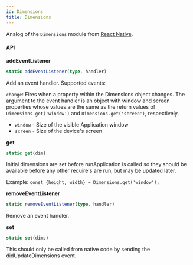 ```yaml
---
id: Dimensions
title: Dimensions
---
```


Analog of the `Dimensions` module from [React Native](https://reactnative.dev/docs/dimensions).

#### API

**addEventListener**

```ts
static addEventListener(type, handler)
```

Add an event handler. Supported events:

`change`: Fires when a property within the Dimensions object changes. 
The argument to the event handler is an object with window and screen properties whose values are the same as the return values of `Dimensions.get('window')` and `Dimensions.get('screen')`, respectively.
* `window` - Size of the visible Application window
* `screen` - Size of the device's screen


**get**

```ts
static get(dim)
```

Initial dimensions are set before runApplication is called so they should be available before any other require's are run, but may be updated later.

Example: `const {height, width} = Dimensions.get('window');`

**removeEventListener** 

```ts
static removeEventListener(type, handler)
```

Remove an event handler.

**set**

```ts
static set(dims)
```

This should only be called from native code by sending the didUpdateDimensions event.
